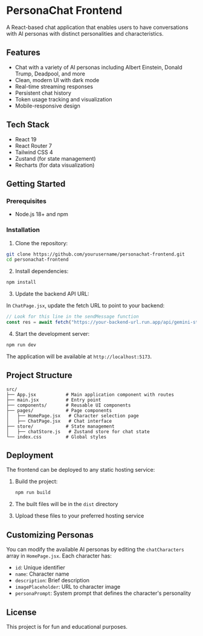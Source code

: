 # PersonaChat Frontend

A React-based chat application that enables users to have conversations with AI personas with distinct personalities and characteristics.

## Features

- Chat with a variety of AI personas including Albert Einstein, Donald Trump, Deadpool, and more
- Clean, modern UI with dark mode
- Real-time streaming responses
- Persistent chat history
- Token usage tracking and visualization
- Mobile-responsive design

## Tech Stack

- React 19
- React Router 7
- Tailwind CSS 4
- Zustand (for state management)
- Recharts (for data visualization)

## Getting Started

### Prerequisites

- Node.js 18+ and npm

### Installation

1. Clone the repository:

```bash
git clone https://github.com/yourusername/personachat-frontend.git
cd personachat-frontend
```

2. Install dependencies:

```bash
npm install
```

3. Update the backend API URL:

In `ChatPage.jsx`, update the fetch URL to point to your backend:

```javascript
// Look for this line in the sendMessage function
const res = await fetch("https://your-backend-url.run.app/api/gemini-stream", {
```

4. Start the development server:

```bash
npm run dev
```

The application will be available at `http://localhost:5173`.

## Project Structure

```
src/
├── App.jsx           # Main application component with routes
├── main.jsx          # Entry point
├── components/       # Reusable UI components
├── pages/            # Page components
│   ├── HomePage.jsx   # Character selection page
│   ├── ChatPage.jsx   # Chat interface
├── store/            # State management
│   ├── chatStore.js   # Zustand store for chat state
└── index.css         # Global styles
```

## Deployment

The frontend can be deployed to any static hosting service:

1. Build the project:
   ```bash
   npm run build
   ```

2. The built files will be in the `dist` directory
3. Upload these files to your preferred hosting service

## Customizing Personas

You can modify the available AI personas by editing the `chatCharacters` array in `HomePage.jsx`. Each character has:

- `id`: Unique identifier
- `name`: Character name
- `description`: Brief description
- `imagePlaceholder`: URL to character image
- `personaPrompt`: System prompt that defines the character's personality

## License

This project is for fun and educational purposes.
